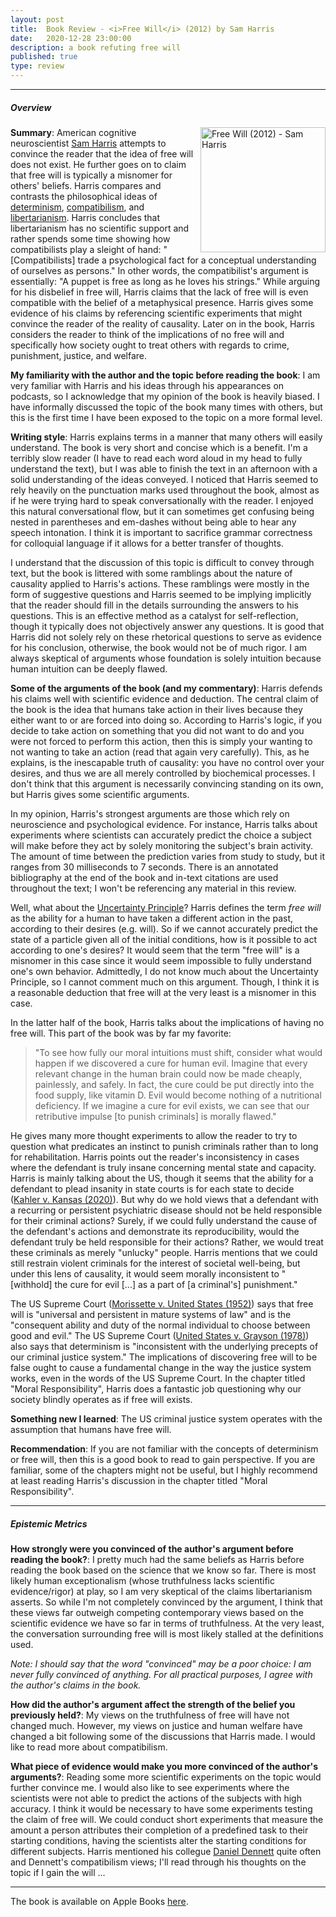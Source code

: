```yaml
---
layout: post
title:  Book Review - <i>Free Will</i> (2012) by Sam Harris
date:   2020-12-28 23:00:00
description: a book refuting free will
published: true
type: review
---
```


---

##### Overview

<img
  alt="Free Will (2012) - Sam Harris"
  height="200px"
  src="https://images-na.ssl-images-amazon.com/images/I/71M+MkYZA9L.jpg"
  style="float: right; margin-left: 10px;"
  title="Free Will (2012) - Sam Harris">

**Summary**: American cognitive neuroscientist
[Sam Harris](https://en.wikipedia.org/wiki/Sam_Harris)
attempts to convince the reader that the idea of free will does not exist.
He further goes on to claim that free will is typically a misnomer for others'
beliefs.
Harris compares and contrasts the philosophical ideas of
[determinism](https://en.wikipedia.org/wiki/Determinism),
[compatibilism](https://en.wikipedia.org/wiki/Compatibilism),
and [libertarianism](https://en.wikipedia.org/wiki/Libertarianism_(metaphysics)).
Harris concludes that libertarianism has no scientific support and rather spends
some time showing how compatibilists play a sleight of hand:
"[Compatibilists] trade a psychological fact for a conceptual understanding of
ourselves as persons."
In other words, the compatibilist's argument is essentially:
"A puppet is free as long as he loves his strings."
While arguing for his disbelief in free will, Harris claims that the lack of
free will is even compatible with the belief of a
metaphysical presence.
Harris gives some evidence of his claims by referencing scientific experiments
that might convince the reader of the reality of causality.
Later on in the book, Harris considers the reader to think of the implications
of no free will and specifically how society ought to treat others with regards
to crime, punishment, justice, and welfare. 

**My familiarity with the author and the topic before reading the book**: I am
very familiar with Harris and his ideas through his appearances on podcasts, so
I acknowledge that my opinion of the book is heavily biased.
I have informally discussed the topic of the book many times with others, but
this is the first time I have been exposed to the topic on a more formal level. 

**Writing style**: Harris explains terms in a manner that many others will
easily understand.
The book is very short and concise which is a benefit.
I'm a terribly slow reader (I have to read each word aloud in my head to fully
understand the text), but I was able to finish the text in an afternoon
with a solid understanding of the ideas conveyed.
I noticed that Harris seemed to rely heavily on the punctuation marks used
throughout the book, almost as if he were trying hard to speak conversationally
with the reader.
I enjoyed this natural conversational flow, but it can sometimes get confusing
being nested in parentheses and em-dashes without being able to hear any speech
intonation.
I think it is important to sacrifice grammar correctness for colloquial language
if it allows for a better transfer of thoughts. 

I understand that the discussion of this topic is difficult to convey through
text, but the book is littered with some ramblings about the nature of causality
applied to Harris's actions.
These ramblings were mostly in the form of suggestive questions and Harris
seemed to be implying implicitly that the reader should fill in the details
surrounding the answers to his questions.
This is an effective method as a catalyst for self-reflection, though it
typically does not objectively answer any questions.
It is good that Harris did not solely rely on these rhetorical questions to
serve as evidence for his conclusion, otherwise, the book would not be of much
rigor.
I am always skeptical of arguments whose foundation is solely intuition because
human intuition can be deeply flawed.

**Some of the arguments of the book (and my commentary)**: Harris defends his
claims well with scientific evidence and deduction.
The central claim of the book is the idea that humans take action in their lives
because they either want to or are forced into doing so.
According to Harris's logic, if you decide to take action on something that you
did not want to do and you were not forced to perform this action, then this is
simply your wanting to not wanting to take an action
(read that again very carefully).
This, as he explains, is the inescapable truth of causality:
you have no control over your desires, and thus we are all merely controlled by
biochemical processes.
I don't think that this argument is necessarily convincing standing on its own,
but Harris gives some scientific arguments. 

In my opinion, Harris's strongest arguments are those which rely on neuroscience
and psychological evidence.
For instance, Harris talks about experiments where scientists can accurately
predict the choice a subject will make before they act by solely monitoring the
subject's brain activity.
The amount of time between the prediction varies from study to study, but it
ranges from 30 milliseconds to 7 seconds.
There is an annotated bibliography at the end of the book and in-text citations
are used throughout the text;
I won't be referencing any material in this review. 

Well, what about the
[Uncertainty Principle](https://en.wikipedia.org/wiki/Uncertainty_principle)?
Harris defines the term _free will_ as the ability for a human to have taken a
different action in the past, according to their desires (e.g. will).
So if we cannot accurately predict the state of a particle given all of the
initial conditions, how is it possible to act according to one's desires?
It would seem that the term "free will" is a misnomer in this case since it
would seem impossible to fully understand one's own behavior.
Admittedly, I do not know much about the Uncertainty Principle, so I cannot
comment much on this argument.
Though, I think it is a reasonable deduction that free will at the very least is
a misnomer in this case. 

In the latter half of the book, Harris talks about the implications of having no
free will.
This part of the book was by far my favorite: 

> "To see how fully our moral intuitions must shift, consider what would happen
> if we discovered a cure for human evil.
> Imagine that every relevant change in the human brain could now be made
> cheaply, painlessly, and safely.
> In fact, the cure could be put directly into the food supply, like vitamin D.
> Evil would become nothing of a nutritional deficiency.
> If we imagine a cure for evil exists, we can see that our retributive impulse
> [to punish criminals] is morally flawed."


He gives many more thought experiments to allow the reader to try to question
what predicates an instinct to punish criminals rather than to long for
rehabilitation.
Harris points out the reader's inconsistency in cases where the defendant is
truly insane concerning mental state and capacity.
Harris is mainly talking about the US, though it seems that the ability for a
defendant to plead insanity in state courts is for each state to decide
([Kahler v. Kansas (2020)](https://scholar.google.com/scholar_case?case=14781352605474707446)).
But why do we hold views that a defendant with a recurring or persistent
psychiatric disease should not be held responsible for their criminal actions?
Surely, if we could fully understand the cause of the defendant's actions and
demonstrate its reproducibility, would the defendant truly be held responsible
for their actions?
Rather, we would treat these criminals as merely "unlucky" people.
Harris mentions that we could still restrain violent criminals for the interest
of societal well-being, but under this lens of causality, it would seem
morally inconsistent to
"[withhold] the cure for evil [...] as a part of [a criminal's] punishment." 

The US Supreme Court
([Morissette v. United States (1952)](https://scholar.google.com/scholar_case?case=787130527265701764))
says that free will is "universal and persistent in mature
systems of law" and is the "consequent ability and duty of the normal individual
to choose between good and evil."
The US Supreme Court
([United States v. Grayson (1978)](https://scholar.google.com/scholar_case?case=238211167095773011))
also says that determinism is
"inconsistent with the underlying precepts of our criminal justice system."
The implications of discovering free will to be false ought to cause a
fundamental change in the way the justice system works, even in the words of the
US Supreme Court.
In the chapter titled "Moral Responsibility", Harris does a fantastic job
questioning why our society blindly operates as if free will exists.

**Something new I learned**: The US criminal justice system operates with the
assumption that humans have free will. 

**Recommendation**: If you are not familiar with the concepts of determinism
or free will, then this is a good book to read to gain perspective.
If you are familiar, some of the chapters might not be useful,
but I highly recommend at least reading Harris's discussion in the chapter
titled "Moral Responsibility". 

---

##### Epistemic Metrics 

**How strongly were you convinced of the author's argument before reading the
book?**:
I pretty much had the same beliefs as Harris before reading the book based on
the science that we know so far.
There is most likely human exceptionalism
(whose truthfulness lacks scientific evidence/rigor) at play, so I am very
skeptical of the claims libertarianism asserts.
So while I'm not completely convinced by the argument, I think that these views
far outweigh competing contemporary views based on the
scientific evidence we have so far in terms of truthfulness. 
At the very least, the conversation surrounding free will is most likely stalled
at the definitions used.

_Note: I should say that the word "convinced" may be a poor choice: I am never
fully convinced of anything. For all practical purposes, I agree with the
author's claims in the book._

**How did the author's argument affect the strength of the belief you previously
held?**:
My views on the truthfulness of free will have not changed much.
However, my views on justice and human welfare have changed a bit following some
of the discussions that Harris made. 
I would like to read more about compatibilism.

**What piece of evidence would make you more convinced of the author's
arguments?**:
Reading some more scientific experiments on the topic
would further convince me.
I would also like to see experiments where the scientists were not able to
predict the actions of the subjects with high accuracy.
I think it would be necessary to have some experiments testing the claim of free
will.
We could conduct short experiments that measure the amount a person attributes
their completion of a predefined task to their starting conditions,
having the scientists alter the starting conditions for different subjects.
Harris mentioned his collegue [Daniel Dennett](https://en.wikipedia.org/wiki/Daniel_Dennett)
quite often and Dennett's compatibilism views;
I'll read through his thoughts on the topic if I gain the will ...

---

The book is available on Apple Books
[here](https://books.apple.com/us/book/free-will/id486440389).
